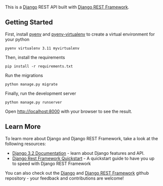 This is a [Django](https://www.djangoproject.com/) REST API built with [Django REST Framework](https://www.django-rest-framework.org/).

## Getting Started

First, install [pyenv](https://github.com/pyenv/pyenv) and [pyenv-virtualenv](https://github.com/pyenv/pyenv-virtualenv) to create a virtual environment for your python

```
pyenv virtualenv 3.11 myvirtualenv
```

Then, install the requirements

```
pip install -r requirements.txt
```

Run the migrations

```
python manage.py migrate
```

Finally, run the development server

```
python manage.py runserver
```

Open [http://localhost:8000](http://localhost:8000) with your browser to see the result.

## Learn More

To learn more about Django and Django REST Framework, take a look at the following resources:

- [Django 3.2 Documentation](https://docs.djangoproject.com/en/3.2/) - learn about Django features and API.
- [Django Rest Framework Quickstart](https://www.django-rest-framework.org/tutorial/quickstart/) - A quickstart guide to have you up to speed with Django REST Framework

You can also check out the [Django](https://github.com/django/django) and [Django REST Framework](https://github.com/encode/django-rest-framework) github repository - your feedback and contributions are welcome!
